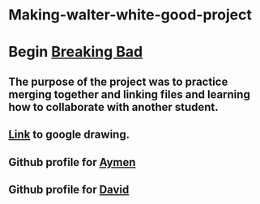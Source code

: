 # Making-walter-white-good-project

# Begin [Breaking Bad](lung-cancer/lung-cancer.md)

## The purpose of the project was to practice merging together and linking files and learning how to collaborate with another student.

## [Link](https://docs.google.com/drawings/d/1UYh_cMXHoN6colTovAD3ychXhnlJZs6iI4bMEBz3KQo/edit) to google drawing.

## Github profile for [Aymen](https://github.com/AymenA9356)
## Github profile for [David]()
